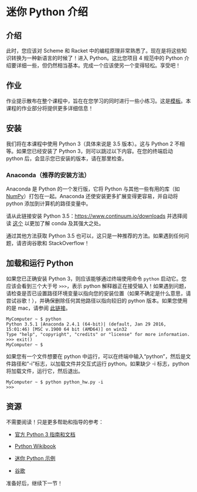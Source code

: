 # 迷你 Python 介绍

## 介绍

此时，您应该对 Scheme 和 Racket 中的编程原理非常熟悉了。现在是将这些知识转换为一种新语言的时候了！进入 Python。这比您项目 4 规范中的 Python 介绍要详细一些，但仍然相当基本。完成一个应该使另一个变得轻松。享受吧！

## 作业

作业提示散布在整个课程中，旨在在您学习的同时进行一些小练习。这是[模板](https://drive.google.com/open?id=0Bx-YJoc_dDDGQjhHSnNlRDNkaTg)。本课程的作业部分将提供更多详细信息！

## 安装

我们将在本课程中使用 Python 3（具体来说是 3.5 版本）。这与 Python 2 不相等。如果您已经安装了 Python 3，则可以跳过以下内容。在您的终端启动 python 后，会显示您已安装的版本，请在那里检查。

### Anaconda（推荐的安装方法）

Anaconda 是 Python 的一个发行版，它将 Python 与其他一些有用的库（如 [NumPy](https://en.wikipedia.org/wiki/NumPy)）打包在一起。Anaconda 还使安装更多扩展变得更容易，并自动将 python 添加到计算机的路径变量中。

请从此链接安装 Python 3.5：https://www.continuum.io/downloads 并选择阅读 [这个](http://conda.pydata.org/docs/py2or3.html) 以更加了解 conda 及其强大之处。

通过其他方法获取 Python 3.5 也可以，这只是一种推荐的方法。如果遇到任何问题，请咨询谷歌和 StackOverflow！

## 加载和运行 Python

如果您已正确安装 Python 3，则应该能够通过终端使用命令 `python` 启动它。您应该会看到三个大于号 `>>>`，表示 python 解释器正在接受输入！如果遇到问题，请检查是否已设置路径环境变量以指向您的安装位置（如果不确定是什么意思，请尝试谷歌！），并确保删除任何其他路径以指向较旧的 python 版本。如果您使用的是 mac，请参阅 [此链接](http://superuser.com/questions/770696/how-to-update-macs-system-python)。

```
MyComputer ~ $ python
Python 3.5.1 |Anaconda 2.4.1 (64-bit)| (default, Jan 29 2016, 15:01:46) [MSC v.1900 64 bit (AMD64)] on win32
Type "help", "copyright", "credits" or "license" for more information.
>>> exit()
MyComputer ~ $ 
```

如果您有一个文件想要在 python 中运行，可以在终端中输入“python”，然后是文件路径和“-i”标志，以加载文件并交互式运行 python。如果缺少 -i 标志，python 将加载文件，运行它，然后退出。

```
MyComputer ~ $ python python_hw.py -i
>>> 
```

## 资源

不需要阅读！只是更多帮助和指导的参考：

+   [官方 Python 3 指南和文档](https://docs.python.org/3/tutorial/index.html)

+   [Python Wikibook](https://en.wikibooks.org/wiki/Python_Programming)

+   [迷你 Python 示例](https://wiki.python.org/moin/SimplePrograms)

+   [谷歌](https://google.com)

准备好后，继续下一节！
